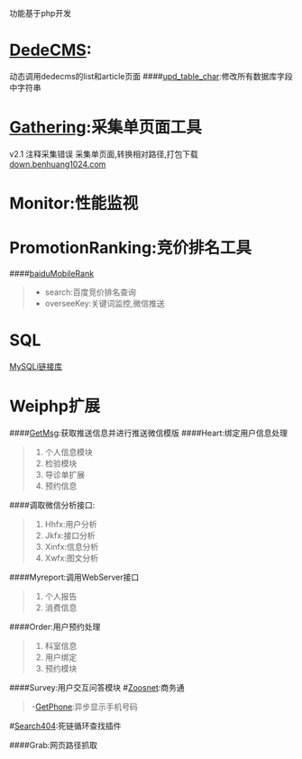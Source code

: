 功能基于php开发
# [DedeCMS](DedeCMS):
动态调用dedecms的list和article页面
####[upd_table_char](DedeCMS/upd_table_char.php):修改所有数据库字段中字符串

# [Gathering](Gathering):采集单页面工具
v2.1 注释采集错误
采集单页面,转换相对路径,打包下载
<a href="http://down.benhuang1024.com" target="_blank">down.benhuang1024.com</a>

# Monitor:性能监视

# PromotionRanking:竞价排名工具
####[baiduMobileRank](PromotionRanking/baiduMobileRank)
> - search:百度竞价排名查询
> - overseeKey:关键词监控,微信推送

# SQL
[MySQLi链接库](SQL/MySQLi/MySQL.class.php)

# Weiphp扩展
####[GetMsg](/WeiPHP/GetMsg):获取推送信息并进行推送微信模版
####Heart:绑定用户信息处理
>1. 个人信息模块
>2. 检验模块
>3. 导诊单扩展
>4. 预约信息

####调取微信分析接口:
>1. Hhfx:用户分析
>2. Jkfx:接口分析
>3. Xinfx:信息分析
>4. Xwfx:图文分析

####Myreport:调用WebServer接口
>1. 个人报告
>2. 消费信息

####Order:用户预约处理
>1. 科室信息
>2. 用户绑定
>3. 预约模块

####Survey:用户交互问答模块
#[Zoosnet](Zoosnet):商务通
>-[GetPhone](Zoosnet/GetPhone):异步显示手机号码

#[Search404](search404):死链循环查找插件

####Grab:网页路径抓取